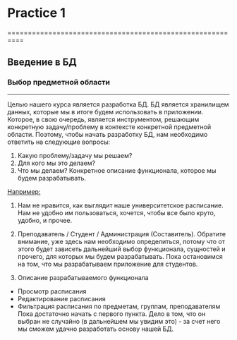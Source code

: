 # Practice 1
==========================================================

## Введение в БД

### Выбор предметной области
------------------

Целью нашего курса является разработка БД.
БД является хранилищем данных, которые мы в итоге будем использовать в приложении.
 Которое, в свою очередь, является инструментом, решающим конкретную задачу/проблему в контексте конкретной предметной области.
Поэтому, чтобы начать разработку БД, нам необходимо ответить на следующие вопросы:
1) Какую проблему/задачу мы решаем?
2) Для кого мы это делаем?
3) Что мы делаем? Конкретное описание функционала, которое мы будем разрабатывать.


<u>Например:</u>
1) Нам не нравится, как выглядит наше университетское расписание.
Нам не удобно им пользоваться, хочется, чтобы все было круто, удобно, и прочее.
2) Преподаватель / Студент / Администрация (Составитель).
 Обратите внимание, уже здесь нам необходимо определиться, потому что от этого
 будет зависеть дальнейший выбор функционала, сущностей и прочего,
 для которых мы будем разрабатывать. Пока остановимся на том,
 что мы разрабатываем приложение для студентов.

3) Описание разрабатываемого функционала
* Просмотр расписания
* Редактирование расписания
* Фильтрация расписания по предметам, группам, преподавателям
Пока достаточно начать с первого пункта. Дело в том, что он выбран не случайно
 (в дальнейшем мы увидим это) - за счет него мы сможем удачно разработать основу
 нашей БД.
